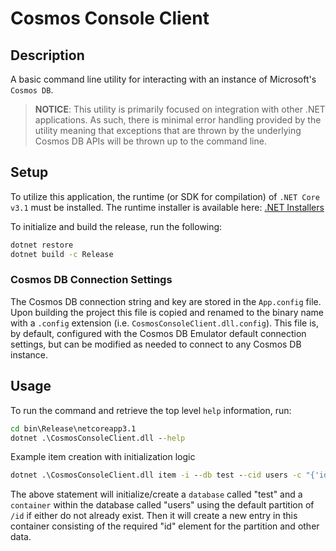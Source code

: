 # Cosmos Console Client

## Description

A basic command line utility for interacting with an instance of Microsoft's
`Cosmos DB`.

> __NOTICE__: This utility is primarily focused on integration with other .NET
  applications. As such, there is minimal error handling provided by the utility
  meaning that exceptions that are thrown by the underlying Cosmos DB APIs will
  be thrown up to the command line.

## Setup

To utilize this application, the runtime (or SDK for compilation) of
`.NET Core v3.1` must be installed. The runtime installer is available here:
[.NET Installers](https://dotnet.microsoft.com/download/visual-studio-sdks)

To initialize and build the release, run the following:

```cmd
dotnet restore
dotnet build -c Release
```

### Cosmos DB Connection Settings

The Cosmos DB connection string and key are stored in the `App.config` file.
Upon building the project this file is copied and renamed to the binary name
with a `.config` extension (i.e. `CosmosConsoleClient.dll.config`). This file
is, by default, configured with the Cosmos DB Emulator default connection
settings, but can be modified as needed to connect to any Cosmos DB instance.

## Usage

To run the command and retrieve the top level `help` information, run:

```cmd
cd bin\Release\netcoreapp3.1
dotnet .\CosmosConsoleClient.dll --help
```

Example item creation with initialization logic

```cmd
dotnet .\CosmosConsoleClient.dll item -i --db test --cid users -c "{'id':'1','name':'test','address':'here'}"
```

The above statement will initialize/create a `database` called "test" and a
`container` within the database called "users" using the default partition of
`/id` if either do not already exist. Then it will create a new entry in this
container consisting of the required "id" element for the partition and other
data.
